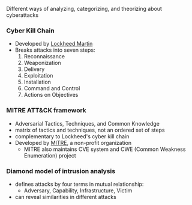 Different ways of analyzing, categorizing, and theorizing about cyberattacks

### Cyber Kill Chain
- Developed by [Lockheed Martin](Organizations.md#Lockheed%20Martin)
- Breaks attacks into seven steps:
	1. Reconnaissance
	2. Weaponization
	3. Delivery
	4. Exploitation
	5. Installation
	6. Command and Control
	7. Actions on Objectives

### MITRE ATT&CK framework
- Adversarial Tactics, Techniques, and Common Knowledge
- matrix of tactics and techniques, not an ordered set of steps
- complementary to Lockheed's cyber kill chain
- Developed by [MITRE](Organizations.md#MITRE), a non-profit organization
	- MITRE also maintains CVE system and CWE (Common Weakness Enumeration) project

### Diamond model of intrusion analysis

- defines attacks by four terms in mutual relationship: 
	- Adversary, Capability, Infrastructure, Victim
- can reveal similarities in different attacks

